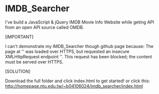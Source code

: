 # IMDB_Searcher
I've build a JavaScript &amp; jQuery IMDB Movie Info Website while geting API from an open API source called OMDB.

[IMPORTANT]

I can't demonstrate my IMDB_Searcher though github page because:
The page at '<URL>' was loaded over HTTPS, but requested an insecure XMLHttpRequest endpoint '<URL>'. This request has been blocked; the content must be served over HTTPS.

[SOLUTION]

Download the full folder and click index.html to get started!
or click this: http://homepage.ntu.edu.tw/~b04106024/imdb_searcher/index.html
